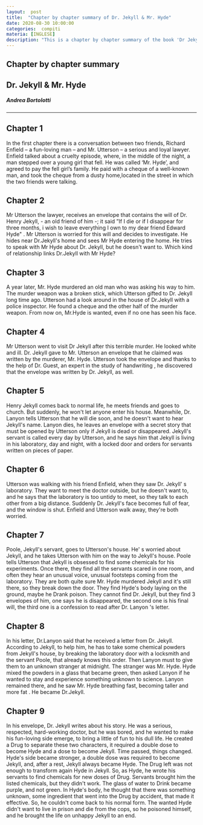 ```yaml
---
layout:  post
title:  "Chapter by chapter summary of Dr. Jekyll & Mr. Hyde"
date: 2020-08-30 10:00:00
categories:  compiti
materia: [INGLESE]
description: "This is a chapter by chapter summary of the book 'Dr Jekyll and mr. Hyde' adapted by Oxford University, it's an online book shipped with B1 Language for Life, a book for the first year of high school used in Italy."
---
```

## Chapter by chapter summary
## Dr. Jekyll & Mr. Hyde
##### Andrea Bortolotti

---

## Chapter 1

In the first chapter there is a conversation between two friends, Richard Enfield – a fun-loving man – and Mr. Utterson – a serious and loyal lawyer. Enfield talked about a cruelty episode, where, in the middle of the night, a man stepped over a young girl that fell. He was called ‘Mr. Hyde’, and agreed to pay the fell girl’s family. He paid with a cheque of a well-known man, and took the cheque from a dusty home,located in the street in which the two friends were talking.

## Chapter 2

Mr Utterson the lawyer, receives an envelope that contains the will of Dr. Henry Jekyll, - an old friend of him -; it said ”If I die or if I disappear for three months, i wish to leave everything I own to my dear friend Edward Hyde" .
Mr Utterson is worried for this will and decides to investigate. He hides near Dr.Jekyll's home and sees Mr Hyde entering the home. He tries to speak with Mr Hyde about Dr. Jekyll, but he doesn't want to.
Which kind of relationship links Dr.Jekyll with Mr Hyde?

## Chapter 3

A year later, Mr. Hyde murdered an old man who was asking his way to him. The murder weapon was a broken stick, which Utterson gifted to Dr. Jekyll long time ago. Utterson had  a look around in the house of Dr.Jekyll with a police inspector. He found a cheque and the other half of the murder weapon. From now on, Mr.Hyde is wanted, even if no one has seen his face.

## Chapter 4

Mr Utterson went to visit Dr Jekyll after this terrible murder. He looked white and ill. Dr. Jekyll gave to Mr. Utterson an envelope that he claimed was written by the murderer, Mr. Hyde. Utterson took the envelope and thanks to the help of Dr. Guest, an expert in the study of handwriting , he discovered that the envelope was written by Dr. Jekyll, as well.

## Chapter 5

Henry Jekyll comes back to normal life, he meets friends and goes to church. But suddenly, he won't let anyone enter his house. Meanwhile, Dr. Lanyon tells Utterson that he will die soon, and he doesn't want to hear Jekyll's name. Lanyon dies, he leaves an envelope with a secret story that must be opened by Utterson only if Jekyll is dead or disappeared. Jekyll's servant is called every day by Utterson, and he says him that Jekyll is living in his laboratory, day and night, with a locked door and orders for servants written on pieces of paper.

## Chapter 6

Utterson was walking with his friend Enfield, when they saw Dr. Jekyll' s laboratory. They want to meet the doctor outside, but he doesn't want to, and he says that the laboratory is too untidy to meet, so they talk to each other from a big distance. Suddenly Dr. Jekyll's face becomes full of fear, and the window is shut. Enfield and Utterson walk away, they're both worried.

## Chapter 7


Poole, Jekyll's servant, goes to Utterson's house. He' s worried about Jekyll, and he takes Utterson with him on the way to Jekyll's house. Poole tells Utterson that Jekyll is obsessed to find some chemicals for his experiments. Once there, they find all the servants scared in one room, and often they hear an unusual voice, unusual footsteps coming from the laboratory. They are both quite sure Mr. Hyde murdered Jekyll and it's still there, so they break down the door. They find Hyde's body laying on the ground, maybe he Drank poison. They cannot find Dr. Jekyll, but they find 3 envelopes of him, one says he is disappeared, the second one is his final will, the third one is a confession to read after Dr. Lanyon 's letter. 

## Chapter 8 

In his letter, Dr.Lanyon said that he received a letter from Dr. Jekyll. According to Jekyll, to help him, he has to take some chemical powders from Jekyll's house, by breaking the laboratory door with a locksmith and the servant Poole, that already knows this order. Then Lanyon must to give them to an unknown stranger at midnight. The stranger was Mr. Hyde. Hyde mixed the powders in a glass that became green, then asked Lanyon if he wanted to stay and experience something unknown to science. Lanyon remained there, and he saw Mr. Hyde breathing fast, becoming taller and more fat . He became Dr.Jekyll.

## Chapter 9 

In his envelope, Dr. Jekyll writes about his story. He was a serious, respected, hard-working doctor, but he was bored, and he wanted to make his fun-loving side emerge, to bring a little of fun to his dull life. He created a Drug to separate these two characters, it required a double dose to become Hyde and a dose to become Jekyll. Time passed, things changed. Hyde's side became stronger, a double dose was required to become Jekyll, and, after a rest, Jekyll always became Hyde. The Drug left was not enough to transform again Hyde in Jekyll. So, as Hyde, he wrote his servants to find chemicals for new doses of Drug. Servants brought him the listed chemicals, but they didn't work. The glass of water to Drink became purple, and not green. In Hyde's body, he thought that there was something unknown, some ingredient that went into the Drug by accident, that made it effective. So, he couldn't come back to his normal form. The wanted Hyde didn't want to live in prison and die from the cops, so he poisoned himself, and he brought the life on unhappy Jekyll to an end.

